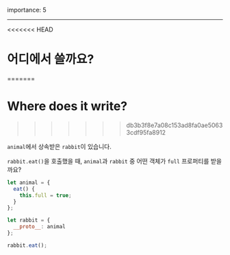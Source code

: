 importance: 5

---

<<<<<<< HEAD
# 어디에서 쓸까요?
=======
# Where does it write?
>>>>>>> db3b3f8e7a08c153ad8fa0ae50633cdf95fa8912

`animal`에서 상속받은 `rabbit`이 있습니다.

`rabbit.eat()`을 호출했을 때, `animal`과 `rabbit` 중 어떤 객체가 `full` 프로퍼티를 받을까요?

```js
let animal = {
  eat() {
    this.full = true;
  }
};

let rabbit = {
  __proto__: animal
};

rabbit.eat();
```
